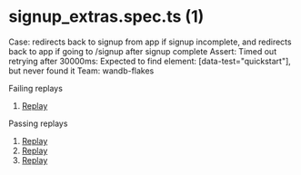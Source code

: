 # signup_extras.spec.ts (1)

Case: redirects back to signup from app if signup incomplete, and redirects back to app if going to /signup after signup complete
Assert: Timed out retrying after 30000ms: Expected to find element: [data-test="quickstart"], but never found it
Team: wandb-flakes

Failing replays

1. [Replay](https://app.replay.io/recording/cypressintegrationallsignupsignupextrasspects--95e4226c-d730-4473-8416-c203dcba08d0?e2e=&apiKey=&point=10060075171904985722157215405572629&time=6544&focusWindow=eyJiZWdpbiI6eyJwb2ludCI6IjQzNDg1NDg2MjA5MTc0NzIwODEwNzE5NTQ2MjIxNTI3MDQwIiwidGltZSI6MjM3MzB9LCJlbmQiOnsicG9pbnQiOiIxOTM0MTMwNTgxODA0NDMwMzM3OTA5ODMyNzk4MjQ5MDU3MTkiLCJ0aW1lIjo4NDcyNX19)

Passing replays

1. [Replay](https://app.replay.io/recording/cypressintegrationallsignupsignupextrasspects--3757a6e3-930d-4636-9ca2-56ff38c5e944?e2e=&apiKey=)
2. [Replay](https://app.replay.io/recording/cypressintegrationallsignupsignupextrasspects--e3f0eab0-ae2c-4dcb-ad7f-4d4ea8ae9a84?e2e=&apiKey=&point=10384593725518148750669506613871058&time=6700)
3. [Replay](https://app.replay.io/recording/cypressintegrationallsignupsignupextrasspects--d4d8fa62-5fb0-49a3-91ee-e2a33222ac9b?e2e=&apiKey=)